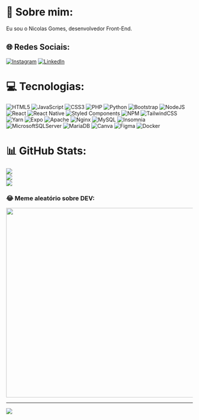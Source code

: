 # 💫 Sobre mim:
Eu sou o Nicolas Gomes, desenvolvedor Front-End.


## 🌐 Redes Sociais:
[![Instagram](https://img.shields.io/badge/Instagram-%23E4405F.svg?logo=Instagram&logoColor=white)](https://instagram.com/@dev_nick) [![LinkedIn](https://img.shields.io/badge/LinkedIn-%230077B5.svg?logo=linkedin&logoColor=white)](https://www.linkedin.com/in/nicolas-gomes-0241b915b/) 

# 💻 Tecnologias:
![HTML5](https://img.shields.io/badge/html5-%23E34F26.svg?style=for-the-badge&logo=html5&logoColor=white) ![JavaScript](https://img.shields.io/badge/javascript-%23323330.svg?style=for-the-badge&logo=javascript&logoColor=%23F7DF1E) ![CSS3](https://img.shields.io/badge/css3-%231572B6.svg?style=for-the-badge&logo=css3&logoColor=white) ![PHP](https://img.shields.io/badge/php-%23777BB4.svg?style=for-the-badge&logo=php&logoColor=white) ![Python](https://img.shields.io/badge/python-3670A0?style=for-the-badge&logo=python&logoColor=ffdd54) ![Bootstrap](https://img.shields.io/badge/bootstrap-%23563D7C.svg?style=for-the-badge&logo=bootstrap&logoColor=white) ![NodeJS](https://img.shields.io/badge/node.js-6DA55F?style=for-the-badge&logo=node.js&logoColor=white) ![React](https://img.shields.io/badge/react-%2320232a.svg?style=for-the-badge&logo=react&logoColor=%2361DAFB) ![React Native](https://img.shields.io/badge/react_native-%2320232a.svg?style=for-the-badge&logo=react&logoColor=%2361DAFB) ![Styled Components](https://img.shields.io/badge/styled--components-DB7093?style=for-the-badge&logo=styled-components&logoColor=white) ![NPM](https://img.shields.io/badge/NPM-%23000000.svg?style=for-the-badge&logo=npm&logoColor=white) ![TailwindCSS](https://img.shields.io/badge/tailwindcss-%2338B2AC.svg?style=for-the-badge&logo=tailwind-css&logoColor=white) ![Yarn](https://img.shields.io/badge/yarn-%232C8EBB.svg?style=for-the-badge&logo=yarn&logoColor=white) ![Expo](https://img.shields.io/badge/expo-1C1E24?style=for-the-badge&logo=expo&logoColor=#D04A37) ![Apache](https://img.shields.io/badge/apache-%23D42029.svg?style=for-the-badge&logo=apache&logoColor=white) ![Nginx](https://img.shields.io/badge/nginx-%23009639.svg?style=for-the-badge&logo=nginx&logoColor=white) ![MySQL](https://img.shields.io/badge/mysql-%2300f.svg?style=for-the-badge&logo=mysql&logoColor=white) ![Insomnia](https://img.shields.io/badge/Insomnia-black?style=for-the-badge&logo=insomnia&logoColor=5849BE) ![MicrosoftSQLServer](https://img.shields.io/badge/Microsoft%20SQL%20Sever-CC2927?style=for-the-badge&logo=microsoft%20sql%20server&logoColor=white) ![MariaDB](https://img.shields.io/badge/MariaDB-003545?style=for-the-badge&logo=mariadb&logoColor=white) ![Canva](https://img.shields.io/badge/Canva-%2300C4CC.svg?style=for-the-badge&logo=Canva&logoColor=white) 	![Figma](https://img.shields.io/badge/figma-%23F24E1E.svg?style=for-the-badge&logo=figma&logoColor=white) ![Docker](https://img.shields.io/badge/docker-%230db7ed.svg?style=for-the-badge&logo=docker&logoColor=white)
# 📊 GitHub Stats:
![](https://github-readme-stats.vercel.app/api?username=NeckBlick&theme=dark&hide_border=false&include_all_commits=true&count_private=false)<br/>
![](https://github-readme-streak-stats.herokuapp.com/?user=NeckBlick&theme=dark&hide_border=false)<br/>
![](https://github-readme-stats.vercel.app/api/top-langs/?username=NeckBlick&theme=dark&hide_border=false&include_all_commits=true&count_private=false&layout=compact)

### 😂 Meme aleatório sobre DEV:
<img src="https://random-memer.herokuapp.com/" width="512px"/>

---
[![](https://visitcount.itsvg.in/api?id=NeckBlick&icon=0&color=0)](https://visitcount.itsvg.in)

